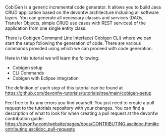 CobiGen is a generic incremental code generator. It allows you to build Java CRUD application based on the devonfw architecture including all software layers. You can generate all necessary classes and services (DAOs, Transfer Objects, simple CRUD use cases with REST services) of the application from one single entity class.

There is Cobigen Command Line Interface( Cobigen CLI) where we can start the setup following the generation of code. There are various commands provided using which we can proceed with code generation.

Here in this tutorial we will learn the following:
* Cobigen setup
* CLI Commands 
* Cobigen with Eclipse integration



The definition of each step of this tutorial can be found at https://github.com/devonfw-tutorials/tutorials/tree/main/cobigen-setup

Feel free to fix any errors you find yourself. You just need to create a pull request to the tutorials repository with your changes.
You can find a description of what to look for when creating a pull request at the devonfw contribution guide: https://devonfw.com/website/pages/docs/CONTRIBUTING.asciidoc.html#contributing.asciidoc_pull-requests
